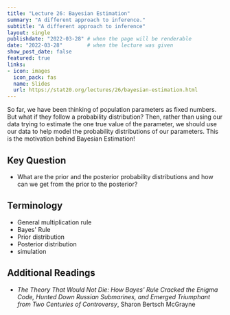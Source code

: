 ```yaml
---
title: "Lecture 26: Bayesian Estimation"
summary: "A different approach to inference."
subtitle: "A different approach to inference"
layout: single
publishdate: "2022-03-28" # when the page will be renderable
date: "2022-03-28"        # when the lecture was given
show_post_date: false
featured: true
links:
- icon: images
  icon_pack: fas
  name: Slides
  url: https://stat20.org/lectures/26/bayesian-estimation.html
---
```


So far, we have been thinking of population parameters as fixed numbers. But what if they follow a probability distribution? Then, rather than using our data trying to estimate the one true value of the parameter, we should use our data to help model the probability distributions of our parameters. 
This is the motivation behind Bayesian Estimation!

## Key Question

- What are the prior and the posterior probability distributions and how can we get from the prior to the posterior?

## Terminology

- General multiplication rule
- Bayes' Rule
- Prior distribution
- Posterior distribution
- simulation

## Additional Readings

- _The Theory That Would Not Die: How Bayes' Rule Cracked the Enigma Code, Hunted Down Russian Submarines, and Emerged Triumphant from Two Centuries of Controversy_, Sharon Bertsch McGrayne
